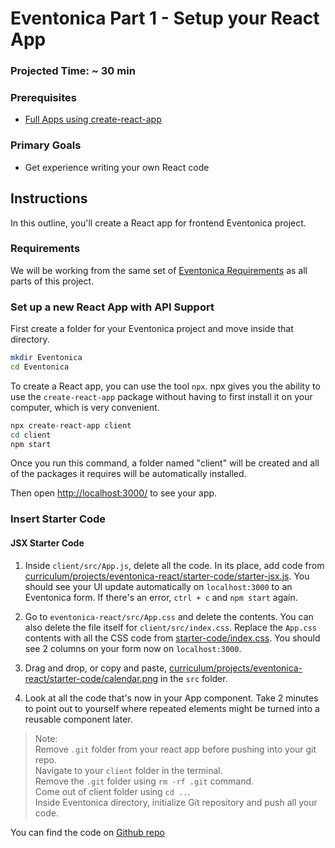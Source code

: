 # Eventonica Part 1 - Setup your React App

### Projected Time: ~ 30 min

### Prerequisites

- [Full Apps using create-react-app](../../react-js/react-part-5-full-apps.md)

### Primary Goals

- Get experience writing your own React code

## Instructions

In this outline, you'll create a React app for frontend Eventonica project.

### Requirements

We will be working from the same set of [Eventonica Requirements](./README.md) as all parts of this project.

### Set up a new React App with API Support

First create a folder for your Eventonica project and move inside that directory.

```bash
mkdir Eventonica
cd Eventonica
```

To create a React app, you can use the tool `npx`. npx gives you the ability to use the `create-react-app` package without having to first install it on your computer, which is very convenient.

```bash
npx create-react-app client
cd client
npm start
```

Once you run this command, a folder named "client" will be created and all of the packages it requires will be automatically installed.

Then open [http://localhost:3000/](http://localhost:3000/) to see your app.

### Insert Starter Code

#### JSX Starter Code

1. Inside `client/src/App.js`, delete all the code. In its place, add code from [curriculum/projects/eventonica-react/starter-code/starter-jsx.js](./starter-code/starter-jsx.js). You should see your UI update automatically on `localhost:3000` to an Eventonica form. If there's an error, `ctrl + c` and `npm start` again.

2. Go to `eventonica-react/src/App.css` and delete the contents. You can also delete the file itself for `client/src/index.css`. Replace the `App.css` contents with all the CSS code from [starter-code/index.css](./starter-code/index.css). You should see 2 columns on your form now on `localhost:3000`.

3. Drag and drop, or copy and paste, [curriculum/projects/eventonica-react/starter-code/calendar.png](./starter-code/calendar.png) in the `src` folder.

4. Look at all the code that's now in your App component. Take 2 minutes to point out to yourself where repeated elements might be turned into a reusable component later.

> Note:<br> Remove `.git` folder from your react app before pushing into your git repo.<br>Navigate to your `client` folder in the terminal.<br> Remove the `.git` folder using `rm -rf .git` command. <br>Come out of client folder using `cd ..`. <br>Inside Eventonica directory, initialize Git repository and push all your code.

You can find the code on [Github repo](https://github.com/priyaraj7/Eventonica/tree/react-1)
